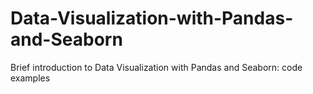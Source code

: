 # Data-Visualization-with-Pandas-and-Seaborn
Brief introduction to Data Visualization with Pandas and Seaborn: code examples
